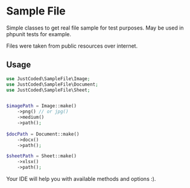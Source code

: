 # Sample File

Simple classes to get real file sample for test purposes. May be used in phpunit tests for example.

Files were taken from public resources over internet.

## Usage

```php
use JustCoded\SampleFile\Image;
use JustCoded\SampleFile\Document;
use JustCoded\SampleFile\Sheet;


$imagePath = Image::make()
    ->png() // or jpg()
    ->medium()
    ->path();
    
$docPath = Document::make()
    ->docx()
    ->path();

$sheetPath = Sheet::make()
    ->xlsx()
    ->path();
```

Your IDE will help you with available methods and options :).

